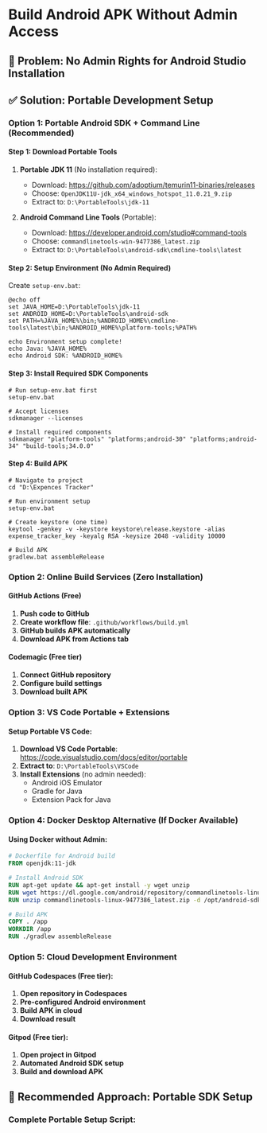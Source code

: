 # Build Android APK Without Admin Access

## 🚫 Problem: No Admin Rights for Android Studio Installation

## ✅ Solution: Portable Development Setup

### Option 1: Portable Android SDK + Command Line (Recommended)

#### Step 1: Download Portable Tools
1. **Portable JDK 11** (No installation required):
   - Download: https://github.com/adoptium/temurin11-binaries/releases
   - Choose: `OpenJDK11U-jdk_x64_windows_hotspot_11.0.21_9.zip`
   - Extract to: `D:\PortableTools\jdk-11`

2. **Android Command Line Tools** (Portable):
   - Download: https://developer.android.com/studio#command-tools
   - Choose: `commandlinetools-win-9477386_latest.zip`
   - Extract to: `D:\PortableTools\android-sdk\cmdline-tools\latest`

#### Step 2: Setup Environment (No Admin Required)
Create `setup-env.bat`:
```batch
@echo off
set JAVA_HOME=D:\PortableTools\jdk-11
set ANDROID_HOME=D:\PortableTools\android-sdk
set PATH=%JAVA_HOME%\bin;%ANDROID_HOME%\cmdline-tools\latest\bin;%ANDROID_HOME%\platform-tools;%PATH%

echo Environment setup complete!
echo Java: %JAVA_HOME%
echo Android SDK: %ANDROID_HOME%
```

#### Step 3: Install Required SDK Components
```batch
# Run setup-env.bat first
setup-env.bat

# Accept licenses
sdkmanager --licenses

# Install required components
sdkmanager "platform-tools" "platforms;android-30" "platforms;android-34" "build-tools;34.0.0"
```

#### Step 4: Build APK
```batch
# Navigate to project
cd "D:\Expences Tracker"

# Run environment setup
setup-env.bat

# Create keystore (one time)
keytool -genkey -v -keystore keystore\release.keystore -alias expense_tracker_key -keyalg RSA -keysize 2048 -validity 10000

# Build APK
gradlew.bat assembleRelease
```

### Option 2: Online Build Services (Zero Installation)

#### GitHub Actions (Free)
1. **Push code to GitHub**
2. **Create workflow file**: `.github/workflows/build.yml`
3. **GitHub builds APK automatically**
4. **Download APK from Actions tab**

#### Codemagic (Free tier)
1. **Connect GitHub repository**
2. **Configure build settings**
3. **Download built APK**

### Option 3: VS Code Portable + Extensions

#### Setup Portable VS Code:
1. **Download VS Code Portable**: https://code.visualstudio.com/docs/editor/portable
2. **Extract to**: `D:\PortableTools\VSCode`
3. **Install Extensions** (no admin needed):
   - Android iOS Emulator
   - Gradle for Java
   - Extension Pack for Java

### Option 4: Docker Desktop Alternative (If Docker Available)

#### Using Docker without Admin:
```dockerfile
# Dockerfile for Android build
FROM openjdk:11-jdk

# Install Android SDK
RUN apt-get update && apt-get install -y wget unzip
RUN wget https://dl.google.com/android/repository/commandlinetools-linux-9477386_latest.zip
RUN unzip commandlinetools-linux-9477386_latest.zip -d /opt/android-sdk

# Build APK
COPY . /app
WORKDIR /app
RUN ./gradlew assembleRelease
```

### Option 5: Cloud Development Environment

#### GitHub Codespaces (Free tier):
1. **Open repository in Codespaces**
2. **Pre-configured Android environment**
3. **Build APK in cloud**
4. **Download result**

#### Gitpod (Free tier):
1. **Open project in Gitpod**
2. **Automated Android SDK setup**
3. **Build and download APK**

## 🎯 Recommended Approach: Portable SDK Setup

### Complete Portable Setup Script: